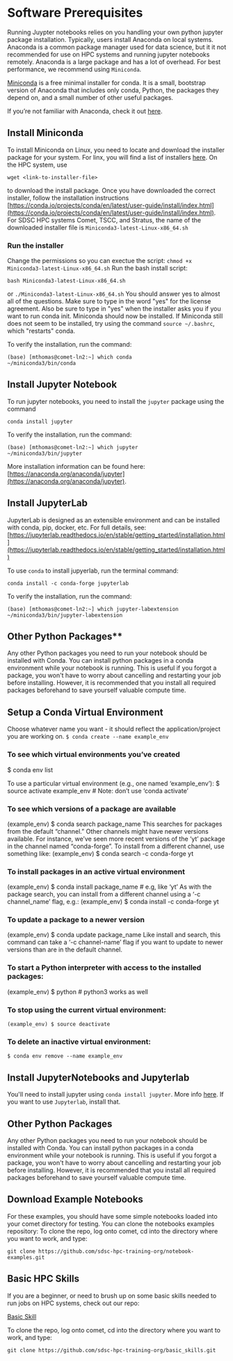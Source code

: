 # Software Prerequisites

Running Juypter notebooks relies on you handling your own python jupyter package installation. Typically, users install Anaconda on local systems. Anaconda is a common package manager used for data science, but it it not recommended for use on HPC systems and running jupyter notebooks remotely. Anaconda is a large package and has a lot of overhead. For best performance, we recommend using `Miniconda`. 

[Miniconda](https://docs.conda.io/en/latest/miniconda.html) is a free minimal installer for conda. It is a small, bootstrap version of Anaconda that includes only conda, Python, the packages they depend on, and a small number of other useful packages.

If you’re not familiar with Anaconda, check it out [here](https://www.anaconda.com/products/individual).

## Install Miniconda
To install Miniconda on Linux, you need to locate and download the installer package for your system. For linx, you will find a list of installers [here](https://docs.conda.io/en/latest/miniconda.html#linux-installers). On the HPC system, use 
```
wget <link-to-installer-file>
``` 
to download the install package. 
Once you have downloaded the correct installer, follow the installation instructions [https://conda.io/projects/conda/en/latest/user-guide/install/index.html](https://conda.io/projects/conda/en/latest/user-guide/install/index.html). For SDSC HPC systems Comet, TSCC, and Stratus, the name of the downloaded installer file is `Miniconda3-latest-Linux-x86_64.sh`

### Run the installer
Change the permissions so you can exectue the script: `chmod +x Miniconda3-latest-Linux-x86_64.sh`
Run the bash install script: 
```
bash Miniconda3-latest-Linux-x86_64.sh
``` 
or `./Miniconda3-latest-Linux-x86_64.sh`
You should answer yes to almost all of the questions. Make sure to type in the word "yes" for the license agreement.
Also be sure to type in "yes" when the installer asks you if you want to run conda init.
Miniconda should now be installed. If Miniconda still does not seem to be installed, try using the command `source ~/.bashrc`, which "restarts" conda.

To verify the installation, run the command:
```
(base) [mthomas@comet-ln2:~] which conda
~/miniconda3/bin/conda
```

## Install Jupyter Notebook
To run jupyter notebooks,  you need to install the `jupyter` package using the command 
```
conda install jupyter
``` 
To verify the installation, run the command:
```
(base) [mthomas@comet-ln2:~] which jupyter
~/miniconda3/bin/jupyter
```
More installation information can be found here: [https://anaconda.org/anaconda/jupyter](https://anaconda.org/anaconda/jupyter).

## Install JupyterLab
JupyterLab is designed as an extensible environment and can be installed with conda, pip, docker, etc. For full details, see:  [https://jupyterlab.readthedocs.io/en/stable/getting_started/installation.html](https://jupyterlab.readthedocs.io/en/stable/getting_started/installation.html)

To use `conda` to install jupyerlab, run the terminal command:
```
conda install -c conda-forge jupyterlab
```
To verify the installation, run the command:
```
(base) [mthomas@comet-ln2:~] which jupyter-labextension
~/miniconda3/bin/jupyter-labextension
```


## Other Python Packages**
Any other Python packages you need to run your notebook should be installed with Conda. You can install python packages in a conda environment while your notebook is running. This is useful if you forgot a package, you won't have to worry about cancelling and restarting your job before installing. However, it is recommended that you install all required packages beforehand to save yourself valuable compute time.


## Setup a Conda Virtual Environment
Choose whatever name you want - it should reflect the application/project you are working on.
`$ conda create --name example_env`    

### To see which virtual environments you’ve created
$ conda env list

To use a particular virtual environment (e.g., one named ‘example_env’):
$ source activate example_env # Note: don’t use ‘conda activate’

### To see which versions of a package are available
(example_env) $ conda search package_name
This searches for packages from the default “channel.”  Other channels might have newer versions available.  For instance, we’ve seen more recent versions of the ‘yt’ package in the channel named “conda-forge”.  To install from a different channel, use something like:
(example_env) $ conda search -c conda-forge yt

### To install packages in an active virtual environment
(example_env) $ conda install package_name  # e.g, like ‘yt’
As with the package search, you can install from a different channel using a ‘-c channel_name’ flag, e.g.:
(example_env) $ conda install -c conda-forge yt

### To update a package to a newer version
(example_env) $ conda update package_name
Like install and search, this command can take a ‘-c channel-name’ flag if you want to update to newer versions than are in the default channel.

### To start a Python interpreter with access to the installed packages:
(example_env) $ python    # python3 works as well

### To stop using the current virtual environment:
`(example_env) $ source deactivate`

### To delete an inactive virtual environment:
`$ conda env remove --name example_env`

## Install JupyterNotebooks and Jupyterlab

You'll need to install jupyter using `conda install jupyter`. More info [here](https://anaconda.org/anaconda/jupyter).
If you want to use `Jupyterlab`, install that.


## Other Python Packages
Any other Python packages you need to run your notebook should be installed with Conda. You can install python packages in a conda environment while your notebook is running. This is useful if you forgot a package, you won't have to worry about cancelling and restarting your job before installing. However, it is recommended that you install all required packages beforehand to save yourself valuable compute time.

## Download Example Notebooks
For these examples, you should have some simple notebooks loaded into your comet directory for testing. You can clone the notebooks examples repository:
To clone the repo, log onto comet, cd into the directory where you want to work, and type:
```
git clone https://github.com/sdsc-hpc-training-org/notebook-examples.git
```

## Basic HPC Skills

If you are a beginner, or need to brush up on some basic skills needed to run jobs on HPC systems, check out our repo:

[Basic Skill](https://github.com/sdsc-hpc-training-org/basic_skills)

To clone the repo, log onto comet, cd into the directory where you want to work, and type:
```
git clone https://github.com/sdsc-hpc-training-org/basic_skills.git
```

